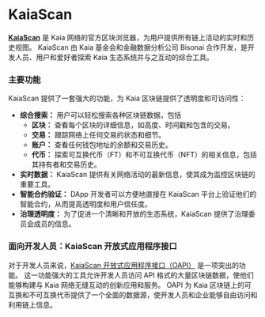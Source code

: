 # KaiaScan

**[KaiaScan](https://kaiascan.io/)** 是 Kaia 网络的官方区块浏览器，为用户提供所有链上活动的实时和历史视图。 KaiaScan 由 Kaia 基金会和金融数据分析公司 Bisonai 合作开发，是开发人员、用户和爱好者探索 Kaia 生态系统并与之互动的综合工具。

### 主要功能

KaiaScan 提供了一套强大的功能，为 Kaia 区块链提供了透明度和可访问性：

- **综合搜索：** 用户可以轻松搜索各种区块链数据，包括
  - **区块：** 查看每个区块的详细信息，如高度、时间戳和包含的交易。
  - **交易：** 跟踪网络上任何交易的状态和细节。
  - **账户：** 查看任何钱包地址的余额和交易历史。
  - **代币：** 探索可互换代币（FT）和不可互换代币（NFT）的相关信息，包括其持有者和交易历史。
- **实时数据：** KaiaScan 提供有关网络活动的最新信息，使其成为监控区块链的重要工具。
- **智能合约验证：** DApp 开发者可以方便地直接在 KaiaScan 平台上验证他们的智能合约，从而提高透明度和用户信任度。
- **治理透明度：** 为了促进一个清晰和开放的生态系统，KaiaScan 提供了治理委员会成员的信息。

### 面向开发人员：KaiaScan 开放式应用程序接口

对于开发人员来说，[KaiaScan 开放式应用程序接口（OAPI）](https://docs.kaiascan.io/) 是一项突出的功能。 这一功能强大的工具允许开发人员访问 API 格式的大量区块链数据，使他们能够构建与 Kaia 网络无缝互动的创新应用和服务。 OAPI 为 Kaia 区块链上的可互换和不可互换代币提供了一个全面的数据源，使开发人员和企业能够自由访问和利用链上信息。
